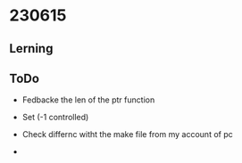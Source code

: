# 230615
## Lerning 

## ToDo 
- Fedbacke the len of the ptr function 
- Set (-1 controlled)
- Check differnc witht the make file from my account of pc 

- 



